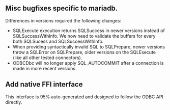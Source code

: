## Misc bugfixes specific to mariadb.

Differences in versions required the following changes:

* SQLExecute execution returns SQLSuccess in newer versions instead of
  SQLSuccessWithInfo. We now need to validate the buffers for every both
  SQLSucess and SQLSuccessWithInfo.
* When providing syntactically invalid SQL to SQLPrepare, newer versions
  throw a SQLError on SQLPrepare, older versions on the SQLExecute (like
  all other tested connectors).
* ODBCDbc will no longer apply SQL\_AUTOCOMMIT after a connection is made
  in more recent versions.

## Add native FFI interface

This interface is 95% auto-generated and designed to follow the ODBC API
directly.

